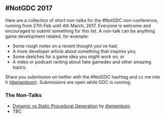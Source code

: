 ## #NotGDC 2017

Here are a collection of short non-talks for the #NotGDC non-conference, running from 27th Feb until 4th March, 2017. Everyone is welcome and encouraged to submit something for this list. A non-talk can be anything game development related, for example:

- Some rough notes on a recent thought you've had;
- A more developer article about something that inspires you;
- Some sketches for a game idea you might work on; or
- A video or podcast ranting about fake gamedev and other amazing topics.

Share you submission on twitter with the #NotGDC hashtag and cc me into it ([@eigenbom](twitter.com/eigenbom)). Submissions are open while GDC is running.

### The Non-Talks

- [Dynamic vs Static Procedural Generation](https://medium.com/@eigenbom/dynamic-vs-static-procedural-generation-ed3e7a7a68a3#.gcktnmuqm) by [@eigenbom](twitter.com/eigenbom)
- TBC
